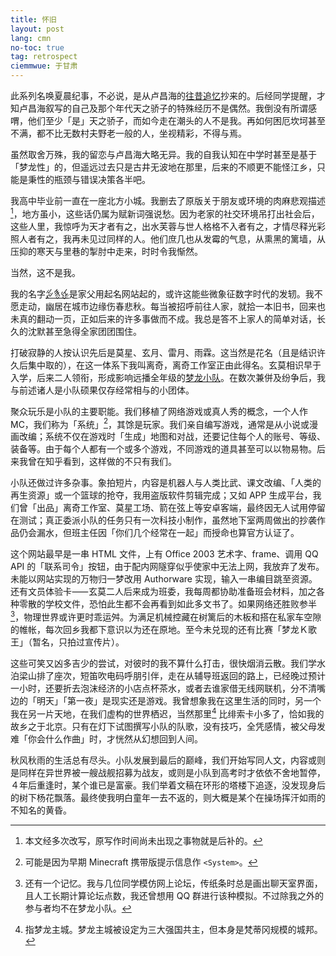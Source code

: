 ```yaml
---
title: 怀旧
layout: post
lang: cmn
no-toc: true
tag: retrospect
ciemmwue: 于甘肃
---
```


此系列名唤夏晨纪事，不必说，是从卢昌海的[往昔追忆](https://www.changhai.org/indices/retrospection.php)抄来的。后经同学提醒，才知卢昌海叙写的自己及那个年代天之骄子的特殊经历不是偶然。我倒没有所谓感喟，他们至少「是」天之骄子，而如今走在潮头的人不是我。再如何困厄坎坷甚至不满，都不比无数村夫野老一般的人，坐视精彩，不得与焉。

虽然取舍万殊，我的留恋与卢昌海大略无异。我的自我认知在中学时甚至是基于「梦龙性」的，但遥远过去只是古井无波地在那里，后来的不顺更不能怪江乡，只能是秉性的瓶颈与错误决策各半吧。

<!--more-->

我高中毕业前一直在一座北方小城。我删去了原版关于朋友或环境的肉麻悲观描述[^ante]，地方虽小，这些话仍属为赋新词强说愁。因为老家的社交环境吊打出社会后，这些人里，我惊呼为天才者有之，出水芙蓉与世人格格不入者有之，才情尽释光彩照人者有之，我再未见过同样的人。他们庶几也从发霉的气息，从熏黑的篱墙，从压抑的寒天与里巷的掣肘中走来，时时令我惭然。

当然，这不是我。

我的名字<u lang="zh-Nshu">𛊺𛉒𛉢</u>是家父用起名网站起的，或许这能些微象征数字时代的发轫。我不愿走动，幽居在城市边缘伤春悲秋。每当被招呼前往人家，就拾一本旧书，回来也未真的翻动一页，正如后来的许多事做而不成。我总是答不上家人的简单对话，长久的沈默甚至急得全家团团围住。

打破寂静的人按认识先后是莫星、玄月、雷月、雨霖。这当然是花名（且是结识许久后集中取的），在这一体系下我叫离奇，离奇工作室正由此得名。玄莫相识早于入学，后来二人领衔，形成影响远播全年级的[梦龙小队](https://lex.matling.fit/muqliong.md)。在数次兼併及纷争后，我与前述诸人是小队硕果仅存经常相与的小团体。

聚众玩乐是小队的主要职能。我们移植了网络游戏或真人秀的概念，一个人作 MC，我们称为「系统」[^system]，其馀是玩家。我们亲自编写游戏，通常是从小说或漫画改编；系统不仅在游戏时「生成」地图和对战，还要记住每个人的账号、等级、装备等。由于每个人都有一个或多个游戏，不同游戏的道具甚至可以以物易物。后来我曾在知乎看到，这样做的不只有我们。

小队还做过许多杂事。象拍短片，内容是机器人与人类比武、课文改编、「人类的再生资源」或一个篮球的抢夺，我用盗版软件剪辑完成；又如 APP 生成平台，我们曾「出品」离奇工作室、莫星工场、箭在弦上等安卓客端，最终因无人试用停留在测试；真正委派小队的任务只有一次科技小制作，虽然地下室两周做出的抄袭作品仍会漏水，但班主任因「你们几个经常在一起」而授命也算官方认证了。

这个网站最早是一串 HTML 文件，上有 Office 2003 艺术字、frame、调用 QQ API 的「联系司令」按钮，由于配内网隧穿似乎使家中无法上网，我放弃了发布。未能以网站实现的万物归一梦改用 Authorware 实现，输入一串编目跳至资源。还有文员体验卡⸺玄莫二人后来成为班委，我每周都协助准备班会材料，加之各种零散的学校文件，恐怕此生都不会再看到如此多文书了。如果网络还胜败参半[^wlj]，物理世界或许更时乖运舛。为满足机械控藏在树篱后的木板和搭在私家车空隙的帷帐，每次回乡我都下意识以为还在原地。至今未兑现的还有比赛「梦龙Ｋ歌王」（暂名，只拍过宣传片）。

这些可笑又凶多吉少的尝试，对彼时的我不算什么打击，很快烟消云散。我们学水泊梁山排了座次，短笛吹电码呼朋引伴，走在从辅导班返回的路上，已经晚过预计一小时，还要折去泡沫经济的小店点杯茶水，或者去谁家借无线网联机，分不清嘴边的「明天」「第一夜」是现实还是游戏。我曾想象我在这里生活的同时，另一个我在另一片天地，在我们虚构的世界栖迟，当然那里[^phesoca] 比绯索卡小多了，恰如我的故乡之于北京。只有在灯下试图撰写小队的队歌，没有技巧，全凭感情，被父母发难「你会什么作曲」时，才恍然从幻想回到人间。

秋风秋雨的生活总有尽头。小队发展到最后的巅峰，我们开始写同人文，内容或则是同样在异世界被一艘战舰招募为战友，或则是小队到高考时才依依不舍地暂停，４年后重逢时，某个谁已是富豪。我们举着文稿在环形的塔楼下追逐，没发现身后的树下杨花飘落。最终使我明白童年一去不返的，则大概是某个在操场挥汗如雨的不知名的黄昏。

[^system]: 可能是因为早期 Minecraft 携带版提示信息作 `<System>`。
[^phesoca]: 指梦龙主城。梦龙主城被设定为三大强国共主，但本身是梵蒂冈规模的城邦。
[^ante]: 本文经多次改写，原写作时间尚未出现之事物就是后补的。
[^wlj]: 还有一个记忆。我与几位同学模仿网上论坛，传纸条时总是画出聊天室界面，且人工长期计算论坛点数，我还曾想用 QQ 群进行该种模拟。不过除我之外的参与者均不在梦龙小队。

